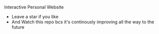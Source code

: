 <div align="center">
    <img src="https://sandboxes-js.now.sh/img/readme/errbint500.gif" alt="" >
</div>

Interactive Personal Website 
- Leave a star if you like
- And Watch this repo bcs it's continously improving all the way to the future
